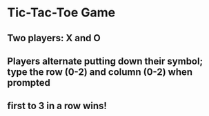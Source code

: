 # Tic-Tac-Toe Game
## Two players: X and O
## Players alternate putting down their symbol; type the row (0-2) and column (0-2) when prompted
## first to 3 in a row wins!
